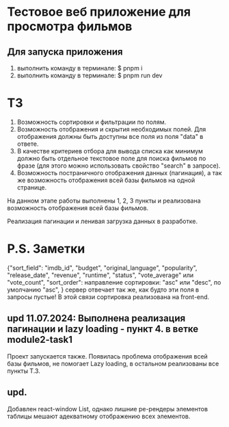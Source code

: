 # Тестовое веб приложение для просмотра фильмов

## Для запуска приложения

1. выполнить команду в терминале: $ pnpm i
2. выполнить команду в терминале: $ pnpm run dev

# ТЗ

1. Возможность сортировки и фильтрации по полям.
2. Возможность отображения и скрытия необходимых полей. Для отображения должны быть доступны все поля из поля "data" в ответе.
3. В качестве критериев отбора для вывода списка как минимум должно быть отдельное текстовое поле для поиска фильмов по фразе (для этого можно использовать свойство "search" в запросе).
4. Возможность постраничного отображения данных (пагинация), а так же возможность отображения всей базы фильмов на одной странице.

На данном этапе работы выполнены 1, 2, 3 пункты и реализована возможность отображения всей базы фильмов.

Реализация пагинации и ленивая загрузка данных в разработке.

# P.S. Заметки

{"sort_field": "imdb_id", "budget", "original_language", "popularity", "release_date", "revenue", "runtime", "status", "vote_average" или "vote_count",
"sort_order": направление сортировки: "asc" или "desc", по умолчанию "asc",
} сервер отвечает так же, как будто эти поля в запросы пустые! В этой связи сортировка реализована на front-end.

## upd 11.07.2024: Выполнена реализация пагинации и lazy loading - пункт 4. в ветке module2-task1

Проект запускается также. Появилась проблема отображения всей базы фильмов, не помогает Lazy loading, в остальном реализованы все пункты Т.З.

## upd.

Добавлен react-window List, однако лишние ре-рендеры элементов таблицы мешают адекватному отображению всех элементов.
